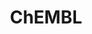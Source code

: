 ---
layout: default
bigquery: https://console.cloud.google.com/bigquery?p=patents-public-data&d=ebi_chembl&page=dataset
citation: '"The ChEMBL database in 2017." Anna Gaulton, Anne Hersey, Michał Nowotka,
  A Patrícia Bento, Jon Chambers, David Mendez, Prudence Mutowo, Francis Atkinson,
  Louisa J Bellis, Elena Cibrián-Uhalte, Mark Davies, Nathan Dedman, Anneli Karlsson,
  María Paula Magariños, John P Overington, George Papadatos, Ines Smit, Andrew R
  Leach Nucleic acids Research (2017) 45 (Database Issue), D945-D954'
contributors: European Bioinformatics Institute
cost: None
description: ChEMBL Data is a manually curated database of small molecules used in
  drug discovery, including information about existing patented drugs.
documentation: 'schema: https://www.ebi.ac.uk/chembl/db_schema


  '
last_edit: 04/05/2022, 22:26:25
location: https://console.cloud.google.com/marketplace/product/google_patents_public_datasets/chembl
maintained_by: EMBL-EBI, an outstation of European Molecular Biology Laboratory
related_publications: '

  ChEMBL: towards direct deposition of bioassay data.


  Mendez D, Gaulton A, Bento AP, Chambers J, De Veij M, Félix E, Magariños MP, Mosquera
  JF, Mutowo P, Nowotka M, Gordillo-Marañón M, Hunter F, Junco L, Mugumbate G, Rodriguez-Lopez
  M, Atkinson F, Bosc N, Radoux CJ, Segura-Cabrera A, Hersey A, Leach AR.


  — Nucleic Acids Res. 2019; 47(D1):D930-D940. doi: 10.1093/nar/gky1075

  '
schema_fields:
- who_extra
- usan_stem_id
- tissue_id
- sei
- targcomp_id
- record_id
- db_version
- protclasssyn_id
- pathway_id
- qudt_units
- co_stem_id
- biocomp_id
- standard_upper_value
- source
- route
- chebi_par_id
- doc_id
- patent_no
- tid_fixed
- creation_date
- standard_inchi_key
- indref_id
- site_residues
- mc_target_name
- level3
- molregno
- assay_test_type
- mc_target_type
- ddd_admr
- therapeutic_flag
- tid
- hrac_code
- disease_efficacy
- authors
- standard_type
- delist_flag
- frac_code
- stem_class
- class_level
- withdrawn_reason
- num_alerts
- parent_go_id
- assay_cell_type
- class_type
- withdrawn_year
- parameter_type
- curated_by
- assay_tissue
- l1
- standard_text_value
- ad_type
- l4
- max_phase
- mol_frac_id
- last_page
- molecule_type
- pref_name
- cell_name
- updated_on
- volume
- type
- warning_year
- potential_duplicate
- mc_tax_id
- ref_type
- mutation
- pubmed_id
- patent_expire_date
- alert_name
- assay_category
- level4
- normal_range_min
- binding_site_comment
- efo_id
- src_compound_id
- cx_most_bpka
- publication_number
- le
- title
- subgroup
- comments
- alert_set_id
- value
- result_flag
- bao_endpoint
- assay_id
- dosed_ingredient
- enzyme_name
- doc_type
- published_relation
- bei
- ass_cls_map_id
- confidence_score
- cellosaurus_id
- standard_relation
- entity_type
- black_box_warning
- active_molregno
- site_id
- applicant_full_name
- mechanism_of_action
- bao_id
- path
- metabolite_record_id
- cell_source_organism
- accession
- standard_inchi
- actsm_id
- qed_weighted
- definition
- component_synonym
- warnref_id
- sequence_md5sum
- usan_stem_definition
- standard_value
- toid
- usan_stem
- formulation_id
- homologue
- acd_most_apka
- mechanism_comment
- substrate_record_id
- acd_logp
- assay_source
- enzyme_tid
- atc_code
- relationship_desc
- mec_id
- updated_by
- l2
- full_mwt
- patent_use_code
- molecular_mechanism
- major_class
- availability_type
- protein_class_desc
- downgraded
- doi
- ref_url
- published_value
- drug_substance_flag
- topical
- level2
- target_mapping
- chembl_id
- research_stem
- l6
- hrac_class_id
- hbd_lipinski
- max_phase_for_ind
- first_in_class
- compound_key
- cx_logp
- level1_description
- frac_class_id
- oc_id
- met_id
- synonyms
- submission_date
- num_lipinski_ro5_violations
- standard_units
- smid
- aidx
- level5
- uberon_id
- level3_description
- component_id
- compsyn_id
- comp_go_id
- ddd_id
- bao_format
- activity_id
- component_type
- mol_atc_id
- relationship
- parent_id
- domain_id
- strength
- syn_type
- src_id
- assay_class_id
- withdrawn_flag
- ap_id
- psa
- target_desc
- aspect
- text_value
- metref_id
- cidx
- hbd
- usan_year
- num_ro5_violations
- tax_id
- irac_class_id
- source_domain_id
- activity_count
- who_name
- mw_freebase
- prediction_method
- published_units
- chirality
- mc_target_accession
- l8
- domain_name
- mc_organism
- acd_most_bpka
- stat
- relationship_type
- cx_logd
- heavy_atoms
- predbind_id
- standard_flag
- domain_type
- parenteral
- set_name
- annotation
- variant_id
- db_source
- sitecomp_id
- year
- company
- first_page
- orig_description
- indication_class
- selectivity_comment
- comp_class_id
- ddd_units
- acd_logd
- polymer_flag
- tbl
- patent_id
- mesh_heading
- cell_id
- start_position
- pchembl_value
- go_id
- full_molformula
- warning_type
- nda_type
- l5
- label
- entity_id
- withdrawn_class
- site_name
- drugind_id
- efo_term
- ingredient
- warning_description
- hba_lipinski
- ridx
- mol_hrac_id
- cell_source_tax_id
- caloha_id
- upper_value
- short_name
- level4_description
- normal_range_max
- ro3_pass
- version
- innovator_company
- relation
- parent_molregno
- compd_id
- name
- drug_record_id
- res_stem_id
- last_active
- target_type
- assay_desc
- priority
- hba
- helm_notation
- canonical_smiles
- sequence
- warning_country
- alogp
- mecref_id
- cpd_str_alert_id
- stem
- src_assay_id
- abstract
- structure_type
- job_id
- inorganic_flag
- clo_id
- molecular_species
- confidence
- protein_class_synonym
- rtb
- previous_company
- oral
- bto_id
- met_comment
- data_validity_comment
- src_short_name
- prod_pat_id
- compound_name
- organism
- parent_type
- drug_product_flag
- first_approval
- as_id
- direct_interaction
- mol_irac_id
- lle
- end_position
- l7
- assay_subcellular_fraction
- cell_source_tissue
- rgid
- molsyn_id
- idx
- level2_description
- met_conversion
- mw_monoisotopic
- dosage_form
- natural_product
- level1
- irac_code
- log_id
- mesh_id
- country
- description
- targrel_id
- withdrawn_country
- prodrug
- product_id
- assay_tax_id
- l3
- std_act_id
- assay_organism
- usan_substem
- isoform
- domain_description
- units
- active_ingredient
- alert_id
- protein_class_id
- assay_strain
- uo_units
- assay_type
- warning_class
- ddd_value
- published_type
- status
- ddd_comment
- smarts
- issue
- cl_lincs_id
- aromatic_rings
- src_description
- approval_date
- cx_most_apka
- journal
- curation_comment
- action_type
- parameter_value
- cell_description
- warning_id
- assay_param_id
- ref_id
- species_group_flag
- related_tid
- activity_comment
- cell_ontology_id
- trade_name
- molfile
- pathway_key
shortname: chembl
tags:
- biotechnology
- health
- chemical
- bioinformatics
- medical
terms_of_use: CC BY-SA 3.0
title: ChEMBL
uuid: e232a192-965c-4ec9-904c-155b6dfe56c5
---